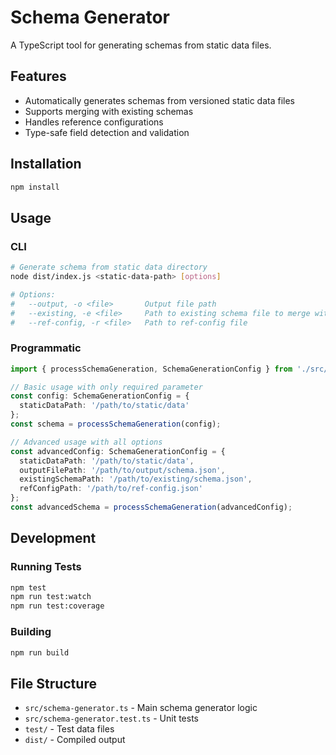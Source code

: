 # Schema Generator

A TypeScript tool for generating schemas from static data files.

## Features

- Automatically generates schemas from versioned static data files
- Supports merging with existing schemas
- Handles reference configurations
- Type-safe field detection and validation

## Installation

```bash
npm install
```

## Usage

### CLI

```bash
# Generate schema from static data directory
node dist/index.js <static-data-path> [options]

# Options:
#   --output, -o <file>       Output file path
#   --existing, -e <file>     Path to existing schema file to merge with
#   --ref-config, -r <file>   Path to ref-config file
```

### Programmatic

```typescript
import { processSchemaGeneration, SchemaGenerationConfig } from './src/schema-generator';

// Basic usage with only required parameter
const config: SchemaGenerationConfig = {
  staticDataPath: '/path/to/static/data'
};
const schema = processSchemaGeneration(config);

// Advanced usage with all options
const advancedConfig: SchemaGenerationConfig = {
  staticDataPath: '/path/to/static/data',
  outputFilePath: '/path/to/output/schema.json',
  existingSchemaPath: '/path/to/existing/schema.json',
  refConfigPath: '/path/to/ref-config.json'
};
const advancedSchema = processSchemaGeneration(advancedConfig);
```

## Development

### Running Tests

```bash
npm test
npm run test:watch
npm run test:coverage
```

### Building

```bash
npm run build
```

## File Structure

- `src/schema-generator.ts` - Main schema generator logic
- `src/schema-generator.test.ts` - Unit tests
- `test/` - Test data files
- `dist/` - Compiled output
